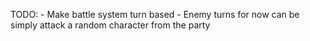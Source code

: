 TODO: 
	- Make battle system turn based
	- Enemy turns for now can be simply attack a random character from the party
